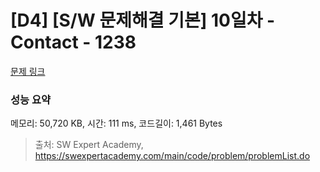# [D4] [S/W 문제해결 기본] 10일차 - Contact - 1238 

[문제 링크](https://swexpertacademy.com/main/code/problem/problemDetail.do?contestProbId=AV15B1cKAKwCFAYD) 

### 성능 요약

메모리: 50,720 KB, 시간: 111 ms, 코드길이: 1,461 Bytes



> 출처: SW Expert Academy, https://swexpertacademy.com/main/code/problem/problemList.do